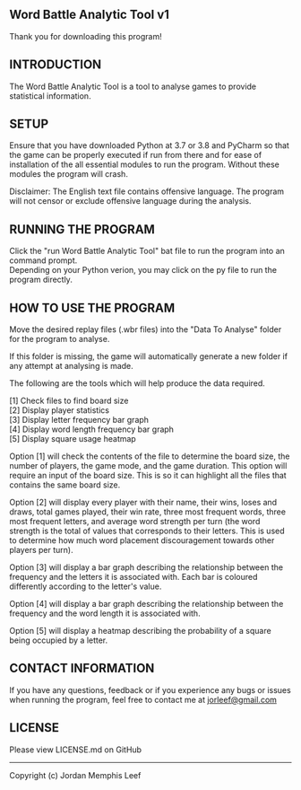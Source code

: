 Word Battle Analytic Tool v1
--------------------------------------------------------------------------------
Thank you for downloading this program!

INTRODUCTION
--------------------------------------------------------------------------------
The Word Battle Analytic Tool is a tool to analyse games to provide statistical information.

SETUP
--------------------------------------------------------------------------------
Ensure that you have downloaded Python at 3.7 or 3.8 and PyCharm so that the game can be properly executed if run from there and for ease of installation of the all essential modules to run the program. Without these modules the program will crash.

Disclaimer:
The English text file contains offensive language. The program will not censor or exclude offensive language during the analysis.

RUNNING THE PROGRAM
--------------------------------------------------------------------------------
Click the "run Word Battle Analytic Tool" bat file to run the program into an command prompt.<br />
Depending on your Python verion, you may click on the py file to run the program directly.

HOW TO USE THE PROGRAM
--------------------------------------------------------------------------------
Move the desired replay files (.wbr files) into the "Data To Analyse" folder for the program to analyse.

If this folder is missing, the game will automatically generate a new folder if any attempt at analysing is made.

The following are the tools which will help produce the data required.

[1] Check files to find board size<br />
[2] Display player statistics<br />
[3] Display letter frequency bar graph<br />
[4] Display word length frequency bar graph<br />
[5] Display square usage heatmap

Option [1] will check the contents of the file to determine the board size, the number of players, the game mode, and the game duration. This option will require an input of the board size. This is so it can highlight all the files that contains the same board size.

Option [2] will display every player with their name, their wins, loses and draws, total games played, their win rate, three most frequent words, three most frequent letters, and average word strength per turn (the word strength is the total of values that corresponds to their letters. This is used to determine how much word placement discouragement towards other players per turn).

Option [3] will display a bar graph describing the relationship between the frequency and the letters it is associated with. Each bar is coloured differently according to the letter's value.

Option [4] will display a bar graph describing the relationship between the frequency and the word length it is associated with.

Option [5] will display a heatmap describing the probability of a square being occupied by a letter.

CONTACT INFORMATION
--------------------------------------------------------------------------------
If you have any questions, feedback or if you experience any bugs or issues when running the program, feel free to contact me at jorleef@gmail.com

LICENSE
--------------------------------------------------------------------------------
Please view LICENSE.md on GitHub

--------------------------------------------------------------------------------
Copyright (c) Jordan Memphis Leef
